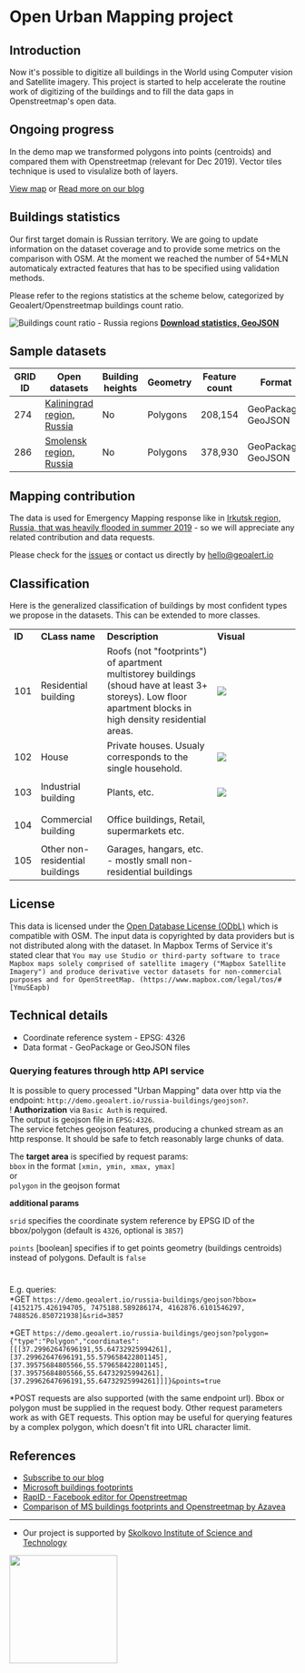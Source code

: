 # Open Urban Mapping project

Introduction
-------------
Now it's possible to digitize all buildings in the World using Computer vision and Satellite imagery. This project is started to help accelerate the routine work of digitizing of the buildings and to fill the data gaps in Openstreetmap's open data.  

## Ongoing progress

In the demo map we transformed polygons into points (centroids) and compared them with Openstreetmap (relevant for Dec 2019). Vector tiles technique is used to visulalize both of layers.

[View map](https://geoalert.github.io/urban-mapping/) or [Read more on our blog](https://medium.com/geoalert-platform-urban-monitoring/urban-mapping-54-m-buildings-in-russia-10dc942ac2c4)


## Buildings statistics

Our first target domain is Russian territory. We are going to update information on the dataset coverage and to provide some metrics on the comparison with OSM. At the moment we reached the number of 54+MLN automaticaly extracted features that has to be specified using validation methods.

Please refer to the regions statistics at the scheme below, categorized by Geoalert/Openstreetmap buildings count ratio.

![Buildings count ratio - Russia regions](https://geoalert.io/img/urban/region_statistics_by_geoalert.png)
[**Download statistics, GeoJSON**](https://filebrowser.aeronetlab.space/s/INc6jlnQ8UTV6q6)


## Sample datasets

|GRID ID|Open datasets|Building heights|Geometry|Feature count|Format|Size (zipped)|
|-------------|------------|----------|----------|-----------|------------|------------|
|274|[Kaliningrad region, Russia](https://minio.aeronetlab.space/public/datasets/urban_mapping/kaliningrad_region_274.zip)| No | Polygons | 208,154| GeoPackage, GeoJSON | 40Mb |
|286|[Smolensk region, Russia](https://minio.aeronetlab.space/public/datasets/urban_mapping/smolensk_region_286.zip)| No | Polygons | 378,930| GeoPackage, GeoJSON | 80Mb |

## Mapping contribution
The data is used for Emergency Mapping response like in [Irkutsk region, Russia, that was heavily flooded in summer 2019](https://geoalert.github.io/Irkutsk-flood/) - so we will appreciate any related contribution and data requests.

Please check for the [issues](https://github.com/Geoalert/urban-mapping/issues) or contact us directly by [hello@geoalert.io](mailto:hello@geoalert.io)

## Classification
Here is the generalized classification of buildings by most confident types we propose in the datasets. This can be extended to more classes.

<table>
  <tr>
   <td><strong>ID</strong>
   </td>
   <td><strong>CLass name</strong>
   </td>
   <td><strong>Description</strong>
   </td>
   <td width="130px"><strong>Visual</strong>
   </td>
  </tr>

  <tr>
   <td><p style="text-align: right">
101</p>

   </td>
   <td>Residential building
   </td>
   <td>Roofs (not "footprints") of apartment multistorey buildings (shoud have at least 3+ storeys). Low floor apartment blocks in high density residential areas. 
   </td>
   <td><img src="https://aeronetlab.space/img/class_img/101.png"/>
   </td>
  </tr>
 
  <tr>
   <td><p style="text-align: right">
102</p>

   </td>
   <td>House
   </td>
   <td>
    Private houses. Usualy corresponds to the single household.
   </td>
   <td><img src="https://aeronetlab.space/img/class_img/102.png" />
   </td>
  </tr>
 
 <tr>
   <td><p style="text-align: right">
103</p>

   </td>
   <td>Industrial building
   </td>
   <td>Plants, etc.
   </td>
   <td><img src="https://aeronetlab.space/img/class_img/103.png" />
   </td>
  </tr>
  
  
 <tr>
   <td><p style="text-align: right">
104</p>

   </td>
   <td>Commercial building
   </td>
   <td>Office buildings, Retail, supermarkets  etc.
   </td>
   <td>
   </td>
  </tr>

  <tr>
   <td><p style="text-align: right">
105</p>

   </td>
   <td>Other non-residential buildings
   </td>
   <td>Garages, hangars, etc. - mostly small non-residential buildings
   </td>
   <td>
   </td>
  </tr>
 </table>

## License
This data is licensed under the [Open Database License (ODbL)](https://opendatacommons.org/licenses/odbl/) which is compatible with OSM.
The input data is copyrighted by data providers but is not distributed along with the dataset. In Mapbox Terms of Service it's stated clear that 
```You may use Studio or third-party software to trace Mapbox maps solely comprised of satellite imagery ("Mapbox Satellite Imagery") and produce derivative vector datasets for non-commercial purposes and for OpenStreetMap. (https://www.mapbox.com/legal/tos/#[YmuSEapb)```

## Technical details
* Coordinate reference system - EPSG: 4326
* Data format - GeoPackage or GeoJSON files

### Querying features through http API service
It is possible to query processed "Urban Mapping" data over http via the endpoint: `http://demo.geoalert.io/russia-buildings/geojson?`.  
! **Authorization** via `Basic Auth` is required.  
The output is geojson file in `EPSG:4326`.  
The service fetches geojson features, producing a chunked stream as an http response. It should be safe to fetch reasonably large chunks of data.

The **target area** is specified by request params:  
`bbox` in the format `[xmin, ymin, xmax, ymax]`  
or  
`polygon` in the geojson format

**additional params**

`srid` specifies the coordinate system reference by EPSG ID of the bbox/polygon (default is `4326`, optional is `3857`)

`points` [boolean] specifies if to get points geometry (buildings centroids) instead of polygons. Default is `false` 
#
E.g. queries:   
*GET `https://demo.geoalert.io/russia-buildings/geojson?bbox=[4152175.426194705, 7475188.589286174, 4162876.6101546297, 7488526.850721938]&srid=3857`

*GET `https://demo.geoalert.io/russia-buildings/geojson?polygon={"type":"Polygon","coordinates":[[[37.29962647696191,55.64732925994261],[37.29962647696191,55.579658422801145],[37.39575684805566,55.579658422801145],[37.39575684805566,55.64732925994261],[37.29962647696191,55.64732925994261]]]}&points=true`  

*POST requests are also supported (with the same endpoint url). Bbox or polygon must be supplied in the request body. Other request parameters work as with GET requests. This option may be useful for querying features by a complex polygon, which doesn't fit into URL character limit.

## References
* [Subscribe to our blog](https://medium.com/geoalert-platform-urban-monitoring/urban-mapping-54-m-buildings-in-russia-10dc942ac2c4)
* [Microsoft buildings footprints](https://github.com/microsoft/USBuildingFootprints)
* [RapID - Facebook editor for Openstreetmap](https://github.com/facebookincubator/RapiD)
* [Comparison of MS buildings footprints and Openstreetmap by Azavea](https://demos.azavea.com/building-footprint-comparison/)
---------------------------
* Our project is supported by [Skolkovo Institute of Science and Technology](https://www.skoltech.ru/en)

<image src="https://cdn.skoltech.ru/img/logo.png" width="190">
